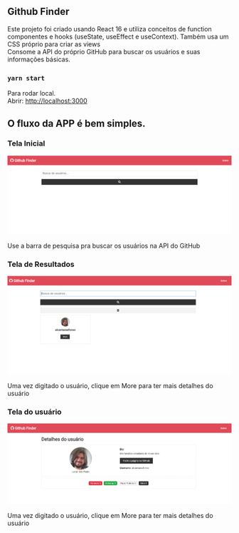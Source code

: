 ## Github Finder

Este projeto foi criado usando React 16 e utiliza conceitos de function componentes e hooks (useState, useEffect e useContext). Também usa um CSS próprio para criar as views <br />
Consome a API do próprio GitHub para buscar os usuários e suas informações básicas.

### `yarn start`

Para rodar local.<br />
Abrir: [http://localhost:3000](http://localhost:3000)

## O fluxo da APP é bem simples.

### Tela Inicial

![Tela inicial](src/assets/img/telaInicial.png)

Use a barra de pesquisa pra buscar os usuários na API do GitHub

### Tela de Resultados

![Tela dois](src/assets/img/teladois.png)

Uma vez digitado o usuário, clique em More para ter mais detalhes do usuário

### Tela do usuário

![Tela três](src/assets/img/telatres.png)

Uma vez digitado o usuário, clique em More para ter mais detalhes do usuário
